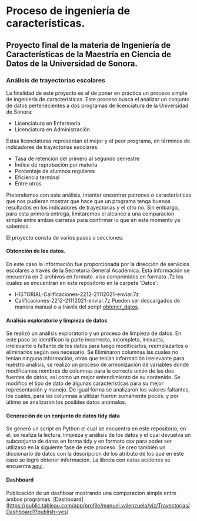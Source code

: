 # Proceso de ingeniería de características.
## Proyecto final de la materia de Ingeniería de Características de la Maestría en Ciencia de Datos de la Universidad de Sonora.
### Análisis de trayectorias escolares

La finalidad de este proyecto es el de poner en práctica un proceso simple de ingeniería de características. Este proceso busca el analizar un conjunto de datos pertenecientes a dos programas de licenciatura de la Universidad de Sonora:
- Licenciatura en Enfermería
- Licenciatura en Administración

Estas licenciaturas representan el mejor y el peor programa, en términos de indicadores de trayectorias escolares:
- Tasa de retención del primero al segundo semestre
- Índice de reprobación por materia
- Porcentaje de alumnos regulares
- Eficiencia terminal
- Entre otros.

Pretendemos con este análisis, intentar encontrar patrones o características que nos pudieran mostrar que hace que un programa tenga buenos resultados en los indicadores de trayectorias y el otro no. Sin embargo, para esta primera entrega, limitaremos el alcance a una comparacion simple entre ambas carreras para confirmar lo que en este momento ya sabemos.

El proyecto consta de varios pasos o secciones:

#### Obtención de los datos.
En este caso la información fue proporcionada por la dirección de servicios escolares a través de la Secretaria General Académica. Esta información se encuentra en 2 archivos en formato .xlsx comprimidos en formato .7z los cuales se encuentran en este repositorio en la carpeta 'Datos':
- HISTORIAL-Calificaciones-2212-21112021-enviar.7z
- Calificaciones-2212-21112021-enviar.7z
Pueden ser descargados de manera manual o a través del script [obtener_datos](https://github.com/m-valenzuela-arce/Proceso-de-Ing-de-Caracteristicas/blob/main/obtener_datos.py).

#### Análisis exploratorio y limpieza de datos
Se realizó un análisis exploratorio y un proceso de limpieza de datos. En este paso se identifican la parte incorrecta, incompleta, inexacta, irrelevante o faltante de los datos para luego modificarlos, reemplazarlos o eliminarlos según sea necesario. Se Eliminaron columnas las cuales no tenían ninguna información, otras que tenían información irrelevante para nuestro análisis, se realizó un proceso de armonización de variables donde modificamos nombres de columnas para la correcta unión de las dos fuentes de datos, así como un mejor entendimiento de su contenido. Se modifico el tipo de dato de algunas características para su mejor representación y manejo. De igual forma se analizaron los valores faltantes, los cuales, para las columnas a utilizar fueron sumamente pocos. y por último se analizaron los posibles datos anómalos.

#### Generación de un conjunto de datos tidy data
Se generó un script en Python el cual se encuentra en este repositorio, en el, se realiza la lectura, limpieza y análisis de los datos y el cual devuelva un subconjunto de datos en forma tidy y en formato csv para poder ser utilizaso en la siguiente fase de este proceso. Se creo también un diccionario de datos con la descripcion de los atributo de los que en este caso se logró obtener información. La libreta con estas acciones se encuentra [aqui](https://github.com/m-valenzuela-arce/Proceso-de-Ing-de-Caracteristicas/blob/5a0a95f7ea3dc110c5ee9e5da4ed810f50bf4c02/EDA_Limpieza_Tidy.ipynb).

#### Dashboard
Publicación de un dashboar mostrando una comparacion simple entre ambos programas. 
[Dashboard] (https://public.tableau.com/app/profile/manuel.valenzuela/viz/Trayectorias/Dashboard1?publish=yes)

